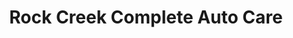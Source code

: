 ---
title: "Rock Creek Complete Auto Care"
url: /maple-valley/rock-creek-complete-auto-care/
shop: Autowerkstatt
---